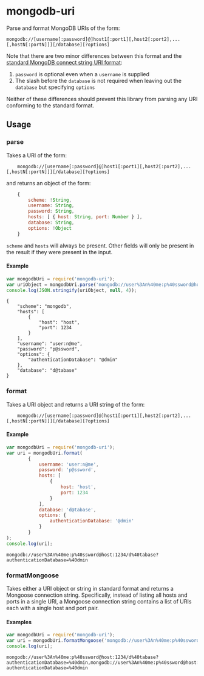 # mongodb-uri

Parse and format MongoDB URIs of the form:

```
mongodb://[username[:password]@]host1[:port1][,host2[:port2],...[,hostN[:portN]]][/database][?options]
```

Note that there are two minor differences between this format and the
[standard MongoDB connect string URI format](http://docs.mongodb.org/manual/reference/connection-string/):

1. `password` is optional even when a `username` is supplied
2. The slash before the `database` is not required when leaving out the `database` but specifying `options`

Neither of these differences should prevent this library from parsing any URI conforming to the standard format.

## Usage

### parse

Takes a URI of the form:

```
    mongodb://[username[:password]@]host1[:port1][,host2[:port2],...[,hostN[:portN]]][/database][?options]
```

and returns an object of the form:

```javascript
    {
        scheme: !String,
        username: String,
        password: String,
        hosts: [ { host: String, port: Number } ],
        database: String,
        options: !Object
    }
```

`scheme` and `hosts` will always be present. Other fields will only be present in the result if they were present in the
input.

#### Example

```javascript
var mongodbUri = require('mongodb-uri');
var uriObject = mongodbUri.parse('mongodb://user%3An%40me:p%40ssword@host:1234/d%40tabase?authenticationDatabase=%40dmin');
console.log(JSON.stringify(uriObject, null, 4));
```

```
{
    "scheme": "mongodb",
    "hosts": [
        {
            "host": "host",
            "port": 1234
        }
    ],
    "username": "user:n@me",
    "password": "p@ssword",
    "options": {
        "authenticationDatabase": "@dmin"
    },
    "database": "d@tabase"
}
```

### format

Takes a URI object and returns a URI string of the form:

```
    mongodb://[username[:password]@]host1[:port1][,host2[:port2],...[,hostN[:portN]]][/database][?options]
```

#### Example

```javascript
var mongodbUri = require('mongodb-uri');
var uri = mongodbUri.format(
        {
            username: 'user:n@me',
            password: 'p@ssword',
            hosts: [
                {
                    host: 'host',
                    port: 1234
                }
            ],
            database: 'd@tabase',
            options: {
                authenticationDatabase: '@dmin'
            }
        }
);
console.log(uri);
```

```
mongodb://user%3An%40me:p%40ssword@host:1234/d%40tabase?authenticationDatabase=%40dmin
```

### formatMongoose

Takes either a URI object or string in standard format and returns a Mongoose connection string. Specifically,
instead of listing all hosts and ports in a single URI, a Mongoose connection string contains a list of URIs each
with a single host and port pair.

#### Examples

```javascript
var mongodbUri = require('mongodb-uri');
var uri = mongodbUri.formatMongoose('mongodb://user%3An%40me:p%40ssword@host:1234,host:5678/d%40tabase?authenticationDatabase=%40dmin');
console.log(uri);
```

```
mongodb://user%3An%40me:p%40ssword@host:1234/d%40tabase?authenticationDatabase=%40dmin,mongodb://user%3An%40me:p%40ssword@host:5678/d%40tabase?authenticationDatabase=%40dmin
```
